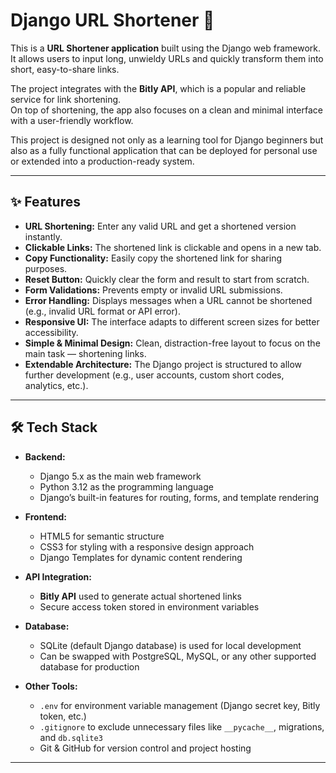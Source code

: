 # Django URL Shortener 🔗

This is a **URL Shortener application** built using the Django web framework.  
It allows users to input long, unwieldy URLs and quickly transform them into short, easy-to-share links.  

The project integrates with the **Bitly API**, which is a popular and reliable service for link shortening.  
On top of shortening, the app also focuses on a clean and minimal interface with a user-friendly workflow.

This project is designed not only as a learning tool for Django beginners but also as a fully functional application that can be deployed for personal use or extended into a production-ready system.

---

## ✨ Features

- **URL Shortening:** Enter any valid URL and get a shortened version instantly.  
- **Clickable Links:** The shortened link is clickable and opens in a new tab.  
- **Copy Functionality:** Easily copy the shortened link for sharing purposes.  
- **Reset Button:** Quickly clear the form and result to start from scratch.  
- **Form Validations:** Prevents empty or invalid URL submissions.  
- **Error Handling:** Displays messages when a URL cannot be shortened (e.g., invalid URL format or API error).  
- **Responsive UI:** The interface adapts to different screen sizes for better accessibility.  
- **Simple & Minimal Design:** Clean, distraction-free layout to focus on the main task — shortening links.  
- **Extendable Architecture:** The Django project is structured to allow further development (e.g., user accounts, custom short codes, analytics, etc.).

---

## 🛠️ Tech Stack

- **Backend:**  
  - Django 5.x as the main web framework  
  - Python 3.12 as the programming language  
  - Django’s built-in features for routing, forms, and template rendering  

- **Frontend:**  
  - HTML5 for semantic structure  
  - CSS3 for styling with a responsive design approach  
  - Django Templates for dynamic content rendering  

- **API Integration:**  
  - **Bitly API** used to generate actual shortened links  
  - Secure access token stored in environment variables  

- **Database:**  
  - SQLite (default Django database) is used for local development  
  - Can be swapped with PostgreSQL, MySQL, or any other supported database for production  

- **Other Tools:**  
  - `.env` for environment variable management (Django secret key, Bitly token, etc.)  
  - `.gitignore` to exclude unnecessary files like `__pycache__`, migrations, and `db.sqlite3`  
  - Git & GitHub for version control and project hosting  

---

